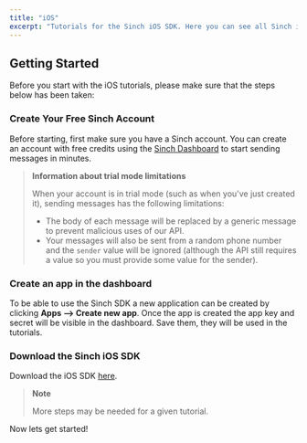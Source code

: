 ```yaml
---
title: "iOS"
excerpt: "Tutorials for the Sinch iOS SDK. Here you can see all Sinch iOS tutorials."
---
```

## Getting Started

Before you start with the iOS tutorials, please make sure that the steps below has been taken:

### Create Your Free Sinch Account

Before starting, first make sure you have a Sinch account. You can create an account with free credits using the [Sinch Dashboard](https://portal.sinch.com/#/signup) to start sending messages in minutes.

> **Information about trial mode limitations**
>
> When your account is in trial mode (such as when you've just created it), sending messages has the following limitations:
>
>  - The body of each message will be replaced by a generic message to prevent malicious uses of our API.
>  - Your messages will also be sent from a random phone number and the `sender` value will be ignored (although the API still requires a value so you must provide some value for the sender).

### Create an app in the dashboard

To be able to use the Sinch SDK a new application can be created by clicking **Apps --> Create new app**. Once the app is created the app key and secret will be visible in the dashboard. Save them, they will be used in the tutorials.

### Download the Sinch iOS SDK

Download the iOS SDK [here](https://sinch.readme.io/page/downloads).

> **Note**
>
> More steps may be needed for a given tutorial.

Now lets get started!


